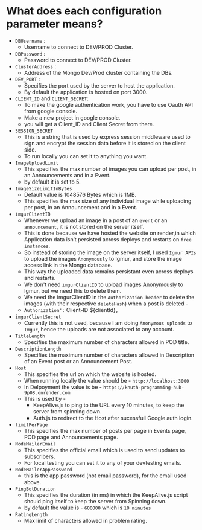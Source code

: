 # What does each configuration parameter means?

- `DBUsername` :
    - Username to connect to DEV/PROD Cluster.
- `DBPassword` : 
    - Password to connect to DEV/PROD Cluster.
- `ClusterAddress` :
    - Address of the Mongo Dev/Prod cluster containing the DBs.
- `DEV_PORT` :
    - Specifies the port used by the server to host the application.
    - By default the application is hosted on port 3000.
- `CLIENT_ID` and `CLIENT_SECRET`:
    - To make the google authentication work, you have to use Oauth API from google console.
    - Make a new project in google console.
    - you will get a Client_ID and Client Secret from there.
- `SESSION_SECRET`
    - This is a string that is used by express session middleware used to sign and encrypt the session data before it is stored on the client side.
    - To run locally you can set it to anything you want.
- `ImageUploadLimit`
    - This specifies the max number of images you can upload per post, in an Announcements and in a Event.
    - by default it is set to 5.
- `ImageSizeLimitInBytes`
    - Default value is 1048576 Bytes which is 1MB.
    - This specifies the max size of any individual image while uploading per post, in an Announcement and in a Event.
- `imgurClientID`
    - Whenever we upload an image in a post of an `event` or an `announcement`, it is not stored on the server itself.
    - This is done because we have hosted the website on render,in which Application data isn’t persisted across deploys and restarts on `free instances`.
    - So instead of storing the image on the server itself, I used `Igmur APIs` to upload the images `Anonymously` to Igmur, and store the image access link in the Mongo database.
    - This way the uploaded data remains persistant even across deploys and restarts.
    - We don't need `imgurClientID` to upload images Anonymously to Igmur, but we need this to delete them.
    - We need the imgurClientID in the `Authorization header` to delete the images (with their respective `deleteHash`) when a post is deleted -
    - `Authorization':` Client-ID ${clientId}`,`
- `imgurClientSecret`
    - Currently this is not used, because I am doing `Anonymous uploads` to `Imgur`, hence the uploads are not associated to any account.
- `TitleLength`
    - Specifies the maximum number of characters allowed in POD title.
- `DescriptionLength`
    - Specifies the maximum number of characters allowed in Description of an Event post or an Announcement Post.
- `Host`
    - This specifies the url on which the website is hosted.
    - When running locally the value should be - `http://localhost:3000`
    - In Delpoyment the value is be - `https://knuth-programming-hub-9p08.onrender.com`
    - This is used by -
        - KeepAlive.js to ping to the URL every 10 minutes, to keep the server from spinning down.
        - Auth.js to redirect to the Host after sucessfull Google auth login.
- `limitPerPage`
    - This specifies the max number of posts per page in Events page, POD page and Announcements page.
- `NodeMailerEmail`
    - This specifies the official email which is used to send updates to subscribers.
    - For local testing you can set it to any of your devtesting emails.
- `NodeMailerAppPassword`
    - this is the app password (not email password), for the email used above.
- `PingBotDuration`
    - This specifies the duration (in ms) in which the KeepAlive.js script should ping itself to keep the server from Spinning down.
    - by default the value is - `600000` which is `10 minutes`
- `RatingLength`
    - Max limit of characters allowed in problem rating.